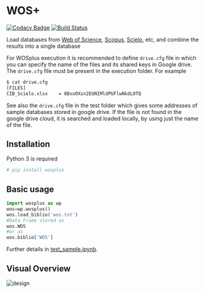 # WOS+
[![Codacy Badge](https://api.codacy.com/project/badge/Grade/15754745f8ed45eb8cdc3cf6b57a2393)](https://www.codacy.com/app/omazapa/WOSplus?utm_source=github.com&amp;utm_medium=referral&amp;utm_content=colav/WOSplus&amp;utm_campaign=Badge_Grade)
[![Build Status](https://travis-ci.com/colav/WOSplus.svg?branch=master)](https://travis-ci.com/colav/WOSplus)

Load databases from [Web of Science](https://www.webofknowledge.com), [Scopus](https://www.scopus.com), [Scielo](https://www.webofknowledge.com), etc, and combine the results into a single database

For WOSplus execution it is recommended to define `drive.cfg` file in which you can specify the name of the files and its shared keys in Google drive. The `drive.cfg` file must be present in the execution folder. For example
``` bash
$ cat drive.cfg
[FILES]
CIB_Scielo.xlsx    = 0BxoOXsn2EUNIMldPUFlwNkdLOTQ
```
See also the `drive.cfg` file in the test folder which gives some addresses of sample databases stored in google drive. If the file is not found in the google drive cloud, it is searched and loaded locally, by using just the name of the file.
## Installation
Python 3 is required
``` bash
# pip install wosplus
```

## Basic usage
```python
import wosplus as wp
wos=wp.wosplus() 
wos.load_biblio('wos.txt')
#Data Frame stored as
wos.WOS
#or as
wos.biblio['WOS']
```
Further details in [test_sample.ipynb](https://github.com/restrepo/WOSplus/blob/master/test_sample.ipynb).

<!-- mv diagram to http://interactive.blockdiag.com and links as in https://github.com/jupyter/docker-stacks -->

## Visual Overview
![design](https://raw.githubusercontent.com/colav/WOSplus/master/internal/inherit-diagram.svg)
